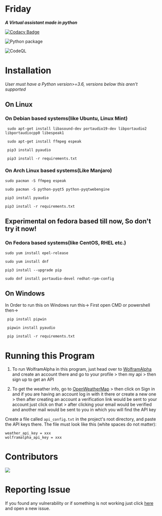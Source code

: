 # **Friday**
**_A Virtual assistant made in python_**

[![Codacy Badge](https://api.codacy.com/project/badge/Grade/0c6126d536c945948453e260220927d6)](https://app.codacy.com/gh/Krrishdhaneja/Friday?utm_source=github.com&utm_medium=referral&utm_content=Krrishdhaneja/Friday&utm_campaign=Badge_Grade)
<!-- [![Build Status](https://travis-ci.com/Krrishdhaneja/Friday.svg?branch=master)](https://travis-ci.com/Krrishdhaneja/Friday) -->
<!-- [![Build Status](https://dev.azure.com/krrish21march/krrish21march/_apis/build/status/Krrishdhaneja.Friday%20(1)?branchName=master)](https://dev.azure.com/krrish21march/krrish21march/_build/latest?definitionId=3&branchName=master) -->
![Python package](https://github.com/Krrishdhaneja/Friday/workflows/Python%20package/badge.svg)

![CodeQL](https://github.com/Krrishdhaneja/Friday/workflows/CodeQL/badge.svg)

# **Installation**
_User must have a Python version>=3.6, versions below this aren't supported_
## **On Linux**

### **On Debian based systems(like Ubuntu, Linux Mint)**

     sudo apt-get install libasound-dev portaudio19-dev libportaudio2 libportaudiocpp0 libespeak1
   
     sudo apt-get install ffmpeg espeak
   
     pip3 install pyaudio
   
     pip3 install -r requirements.txt
   
### **On Arch Linux based systems(Like Manjaro)**
    sudo pacman -S ffmpeg espeak

    sudo pacman -S python-pyqt5 python-pyqtwebengine
    
    pip3 install pyaudio

    pip3 install -r requirements.txt

## **Experimental on fedora based till now, So don't try it now!**
### **On Fedora based systems(like CentOS, RHEL etc.)**
    sudo yum install epel-release
    
    sudo yum install dnf
    
    pip3 install --upgrade pip
    
    sudo dnf install portaudio-devel redhat-rpm-config
## **On Windows**
In Order to run this on Windows run this->
First open CMD or powershell then->
     
     pip install pipwin

     pipwin install pyaudio

     pip install -r requirements.txt


# **Running this Program**
 1. To run WolframAlpha in this program, just head over to [WolframAlpha](https://wolframalpha.com) and create an account there and go to your profile > then my api > then sign up to get an API

 2. To get the weather info, go to [OpenWeatherMap](https://openweathermap.org) > then click on Sign in and if you are having an account log in with it there or create a new one > then after creating an account a verification link would be sent to your account just click on that > after clicking your email would be verified and another mail would be sent to you in which you will find the API key
 
Create a file called `api_config.txt` in the project's root directory, and paste the API keys there. 
The file must look like this (white spaces do not matter):
```
weather_api_key = xxx
wolframalpha_api_key = xxx
```
# **Contributors** 
<a href="https://github.com/Krrishdhaneja/Friday/graphs/contributors">
  <img src="https://contrib.rocks/image?repo=Krrishdhaneja/Friday" />
</a>

# **Reporting Issue**
 If you found any vulnerability or if something is not working just click [here](https://github.com/Krrishdhaneja/Friday/issues) and open a new issue.
